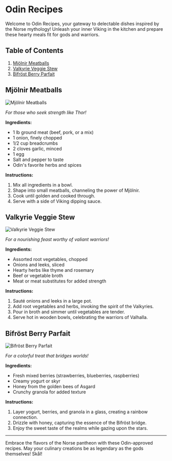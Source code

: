 # Odin Recipes

Welcome to Odin Recipes, your gateway to delectable dishes inspired by the Norse mythology! Unleash your inner Viking in the kitchen and prepare these hearty meals fit for gods and warriors.

## Table of Contents

1. [Mjölnir Meatballs](#mjölnir-meatballs)
2. [Valkyrie Veggie Stew](#valkyrie-veggie-stew)
3. [Bifröst Berry Parfait](#bifröst-berry-parfait)

## Mjölnir Meatballs

![Mjölnir Meatballs](images/meatballs.jpg)

*For those who seek strength like Thor!*

**Ingredients:**
- 1 lb ground meat (beef, pork, or a mix)
- 1 onion, finely chopped
- 1/2 cup breadcrumbs
- 2 cloves garlic, minced
- 1 egg
- Salt and pepper to taste
- Odin's favorite herbs and spices

**Instructions:**
1. Mix all ingredients in a bowl.
2. Shape into small meatballs, channeling the power of Mjölnir.
3. Cook until golden and cooked through.
4. Serve with a side of Viking dipping sauce.

## Valkyrie Veggie Stew

![Valkyrie Veggie Stew](images/stew.jpg)

*For a nourishing feast worthy of valiant warriors!*

**Ingredients:**
- Assorted root vegetables, chopped
- Onions and leeks, sliced
- Hearty herbs like thyme and rosemary
- Beef or vegetable broth
- Meat or meat substitutes for added strength

**Instructions:**
1. Sauté onions and leeks in a large pot.
2. Add root vegetables and herbs, invoking the spirit of the Valkyries.
3. Pour in broth and simmer until vegetables are tender.
4. Serve hot in wooden bowls, celebrating the warriors of Valhalla.

## Bifröst Berry Parfait

![Bifröst Berry Parfait](images/parfait.jpg)

*For a colorful treat that bridges worlds!*

**Ingredients:**
- Fresh mixed berries (strawberries, blueberries, raspberries)
- Creamy yogurt or skyr
- Honey from the golden bees of Asgard
- Crunchy granola for added texture

**Instructions:**
1. Layer yogurt, berries, and granola in a glass, creating a rainbow connection.
2. Drizzle with honey, capturing the essence of the Bifröst bridge.
3. Enjoy the sweet taste of the realms while gazing upon the stars.

---

Embrace the flavors of the Norse pantheon with these Odin-approved recipes. May your culinary creations be as legendary as the gods themselves! Skål!
